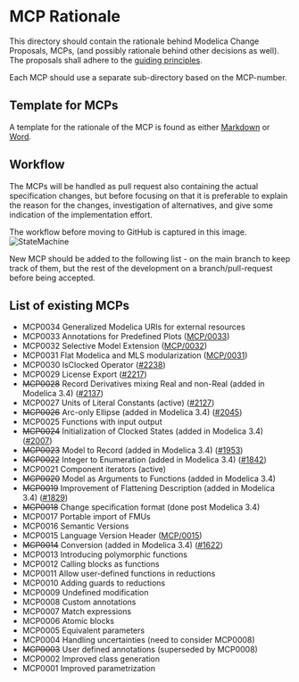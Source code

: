 
# MCP Rationale
This directory should contain the rationale behind Modelica Change Proposals, MCPs,
(and possibly rationale behind other decisions as well). The proposals shall adhere to the [guiding principles](GuidingPrinciples.MD).

Each MCP should use a separate sub-directory based on the MCP-number.

## Template for MCPs

A template for the rationale of the MCP is found as either [Markdown](MCPTemplate.MD) or [Word](MCP_Template_Overview.dotx).

## Workflow

The MCPs will be handled as pull request also containing the actual specification changes, but
before focusing on that it is preferable to explain the reason for the changes, investigation of alternatives,
and give some indication of the implementation effort.

The workflow before moving to GitHub is captured in this image.
![StateMachine](MCP-StateMachine-Figure.png)

New MCP should be added to the following list - on the main branch to keep track of them,
but the rest of the development on a branch/pull-request before being accepted.

## List of existing MCPs
- MCP0034 Generalized Modelica URIs for external resources
- MCP0033 Annotations for Predefined Plots ([MCP/0033](https://github.com/modelica/ModelicaSpecification/tree/MCP/0033/RationaleMCP/0033))
- MCP0032 Selective Model Extension ([MCP/0032](https://github.com/modelica/ModelicaSpecification/tree/MCP/0032/RationaleMCP/0032))
- MCP0031 Flat Modelica and MLS modularization ([MCP/0031](https://github.com/modelica/ModelicaSpecification/tree/MCP/0031/RationaleMCP/0031))
- MCP0030 IsClocked Operator ([#2238](https://github.com/modelica/ModelicaSpecification/issues/2238))
- MCP0029 License Export ([#2217](https://github.com/modelica/ModelicaSpecification/issues/2217))
- ~~MCP0028~~ Record Derivatives mixing Real and non-Real (added in Modelica 3.4) ([#2137](https://github.com/modelica/ModelicaSpecification/issues/2137))
- MCP0027 Units of Literal Constants (active) ([#2127](https://github.com/modelica/ModelicaSpecification/issues/2127))
- ~~MCP0026~~ Arc-only Ellipse (added in Modelica 3.4) ([#2045](https://github.com/modelica/ModelicaSpecification/issues/2045))
- MCP0025 Functions with input output
- ~~MCP0024~~ Initialization of Clocked States (added in Modelica 3.4) ([#2007](https://github.com/modelica/ModelicaSpecification/issues/2007))
- ~~MCP0023~~ Model to Record (added in Modelica 3.4) ([#1953](https://github.com/modelica/ModelicaSpecification/issues/1953))
- ~~MCP0022~~ Integer to Enumeration (added in Modelica 3.4) ([#1842](https://github.com/modelica/ModelicaSpecification/issues/1842))
- MCP0021 Component iterators (active)
- ~~MCP0020~~ Model as Arguments to Functions (added in Modelica 3.4)
- ~~MCP0019~~ Improvement of Flattening Description (added in Modelica 3.4) ([#1829](https://github.com/modelica/ModelicaSpecification/issues/1829))
- ~~MCP0018~~ Change specification format (done post Modelica 3.4)
- MCP0017 Portable import of FMUs
- MCP0016 Semantic Versions
- MCP0015 Language Version Header ([MCP/0015](https://github.com/modelica/ModelicaSpecification/tree/MCP/0015/RationaleMCP/0015))
- ~~MCP0014~~ Conversion (added in Modelica 3.4) ([#1622](https://github.com/modelica/ModelicaSpecification/issues/1622))
- MCP0013 Introducing polymorphic functions
- MCP0012 Calling blocks as functions
- MCP0011 Allow user-defined functions in reductions
- MCP0010 Adding guards to reductions
- MCP0009 Undefined modification
- MCP0008 Custom annotations
- MCP0007 Match expressions
- MCP0006 Atomic blocks
- MCP0005 Equivalent parameters
- MCP0004 Handling uncertainties (need to consider MCP0008)
- ~~MCP0003~~ User defined annotations (superseded by MCP0008)
- MCP0002 Improved class generation
- MCP0001 Improved parametrization
